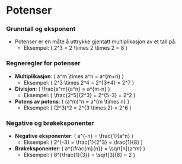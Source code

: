 # Potenser

### Grunntall og eksponent
- Potenser er en måte å uttrykke gjentatt multiplikasjon av et tall på.
  - Eksempel: \( 2^3 = 2 \times 2 \times 2 = 8 \)

### Regneregler for potenser
- **Multiplikasjon**: \( a^m \times a^n = a^{m+n} \)
  - Eksempel: \( 2^3 \times 2^4 = 2^{3+4} = 2^7 \)
- **Divisjon**: \( \frac{a^m}{a^n} = a^{m-n} \)
  - Eksempel: \( \frac{2^5}{2^3} = 2^{5-3} = 2^2 \)
- **Potens av potens**: \( (a^m)^n = a^{m \times n} \)
  - Eksempel: \( (2^3)^2 = 2^{3 \times 2} = 2^6 \)

### Negative og brøkeksponenter
- **Negative eksponenter**: \( a^{-n} = \frac{1}{a^n} \)
  - Eksempel: \( 2^{-3} = \frac{1}{2^3} = \frac{1}{8} \)
- **Brøkeksponenter**: \( a^{\frac{m}{n}} = \sqrt[n]{a^m} \)
  - Eksempel: \( 8^{\frac{1}{3}} = \sqrt[3]{8} = 2 \)